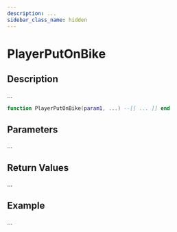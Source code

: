 ```yaml
---
description: ...
sidebar_class_name: hidden
---
```


# PlayerPutOnBike

## Description

...

```lua
function PlayerPutOnBike(param1, ...) --[[ ... ]] end
```

## Parameters

...

## Return Values

...

## Example

...

